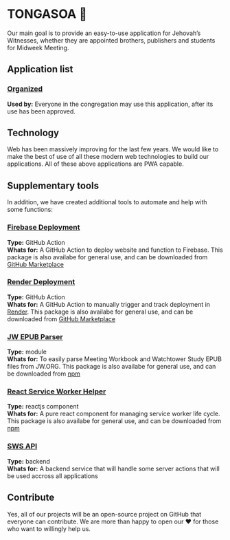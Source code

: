 # TONGASOA 👋

Our main goal is to provide an easy-to-use application for Jehovah’s Witnesses, whether they are appointed brothers, publishers and students for Midweek Meeting.

## Application list

### [Organized](https://github.com/sws2apps/organized-app)
**Used by:** Everyone in the congregation may use this application, after its use has been approved.

## Technology

Web has been massively improving for the last few years. We would like to make the best of use of all these modern web technologies to build our applications. All of these above applications are PWA capable.

## Supplementary tools

In addition, we have created additional tools to automate and help with some functions:

### [Firebase Deployment](https://github.com/sws2apps/firebase-deployment#readme)
**Type:** GitHub Action  
**Whats for:** A GitHub Action to deploy website and function to Firebase. This package is also availabe for general use, and can be downloaded from [GitHub Marketplace](https://github.com/marketplace/actions/firebase-deployment)

### [Render Deployment](https://github.com/sws2apps/render-deployment#readme)
**Type:** GitHub Action  
**Whats for:** A GitHub Action to manually trigger and track deployment in [Render](https://render.com). This package is also availabe for general use, and can be downloaded from [GitHub Marketplace](https://github.com/marketplace/actions/render-deployment)

### [JW EPUB Parser](https://github.com/sws2apps/jw-epub-parser#readme)
**Type:** module  
**Whats for:** To easily parse Meeting Workbook and Watchtower Study EPUB files from JW.ORG. This package is also availabe for general use, and can be downloaded from [npm](https://www.npmjs.com/package/jw-epub-parser)

### [React Service Worker Helper](https://github.com/sws2apps/react-sw-helper#readme)
**Type:** reactjs component  
**Whats for:** A pure react component for managing service worker life cycle. This package is also availabe for general use, and can be downloaded from [npm](https://www.npmjs.com/package/@sws2apps/react-sw-helper)

### [SWS API](https://github.com/sws2apps/sws2apps-api)
**Type:** backend  
**Whats for:** A backend service that will handle some server actions that will be used accross all applications

## Contribute

Yes, all of our projects will be an open-source project on GitHub that everyone can contribute. We are more than happy to open our ❤️ for those who want to willingly help us.
